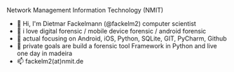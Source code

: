 <!--
**fackelm2/fackelm2** is a ✨ _special_ ✨ repository because its `README.md` (this file) appears on your GitHub profile.

Here are some ideas to get you started:

- 🔭 I’m currently working on ...
- 🌱 I’m currently learning ...
- 👯 I’m looking to collaborate on ...
- 🤔 I’m looking for help with ...
- 💬 Ask me about ...
- 📫 How to reach me: ...
- 😄 Pronouns: ...
- ⚡ Fun fact: ...
-->

Network Management Information Technology (NMIT)
- 👋 Hi, I'm Dietmar Fackelmann (@fackelm2) computer scientist
- 💞️ i love digital forensic / mobile device forensic / android forensic 
- 👀 actual focusing on Android, iOS, Python, SQLite, GIT, PyCharm, Github
- 🌱 private goals are build a forensic tool Framework in Python and live one day in madeira
- 📫 fackelm2(at)nmit.de
